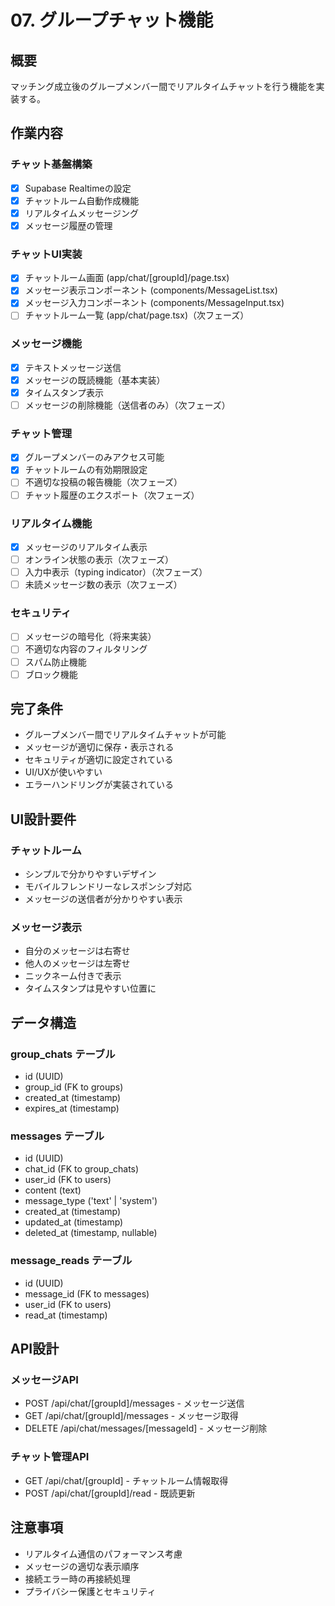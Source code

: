 # 07. グループチャット機能

## 概要
マッチング成立後のグループメンバー間でリアルタイムチャットを行う機能を実装する。

## 作業内容

### チャット基盤構築
- [x] Supabase Realtimeの設定
- [x] チャットルーム自動作成機能
- [x] リアルタイムメッセージング
- [x] メッセージ履歴の管理

### チャットUI実装
- [x] チャットルーム画面 (app/chat/[groupId]/page.tsx)
- [x] メッセージ表示コンポーネント (components/MessageList.tsx)
- [x] メッセージ入力コンポーネント (components/MessageInput.tsx)
- [ ] チャットルーム一覧 (app/chat/page.tsx)（次フェーズ）

### メッセージ機能
- [x] テキストメッセージ送信
- [x] メッセージの既読機能（基本実装）
- [x] タイムスタンプ表示
- [ ] メッセージの削除機能（送信者のみ）（次フェーズ）

### チャット管理
- [x] グループメンバーのみアクセス可能
- [x] チャットルームの有効期限設定
- [ ] 不適切な投稿の報告機能（次フェーズ）
- [ ] チャット履歴のエクスポート（次フェーズ）

### リアルタイム機能
- [x] メッセージのリアルタイム表示
- [ ] オンライン状態の表示（次フェーズ）
- [ ] 入力中表示（typing indicator）（次フェーズ）
- [ ] 未読メッセージ数の表示（次フェーズ）

### セキュリティ
- [ ] メッセージの暗号化（将来実装）
- [ ] 不適切な内容のフィルタリング
- [ ] スパム防止機能
- [ ] ブロック機能

## 完了条件
- グループメンバー間でリアルタイムチャットが可能
- メッセージが適切に保存・表示される
- セキュリティが適切に設定されている
- UI/UXが使いやすい
- エラーハンドリングが実装されている

## UI設計要件

### チャットルーム
- シンプルで分かりやすいデザイン
- モバイルフレンドリーなレスポンシブ対応
- メッセージの送信者が分かりやすい表示

### メッセージ表示
- 自分のメッセージは右寄せ
- 他人のメッセージは左寄せ
- ニックネーム付きで表示
- タイムスタンプは見やすい位置に

## データ構造

### group_chats テーブル
- id (UUID)
- group_id (FK to groups)
- created_at (timestamp)
- expires_at (timestamp)

### messages テーブル
- id (UUID)
- chat_id (FK to group_chats)
- user_id (FK to users)
- content (text)
- message_type ('text' | 'system')
- created_at (timestamp)
- updated_at (timestamp)
- deleted_at (timestamp, nullable)

### message_reads テーブル
- id (UUID)
- message_id (FK to messages)
- user_id (FK to users)
- read_at (timestamp)

## API設計

### メッセージAPI
- POST /api/chat/[groupId]/messages - メッセージ送信
- GET /api/chat/[groupId]/messages - メッセージ取得
- DELETE /api/chat/messages/[messageId] - メッセージ削除

### チャット管理API
- GET /api/chat/[groupId] - チャットルーム情報取得
- POST /api/chat/[groupId]/read - 既読更新

## 注意事項
- リアルタイム通信のパフォーマンス考慮
- メッセージの適切な表示順序
- 接続エラー時の再接続処理
- プライバシー保護とセキュリティ